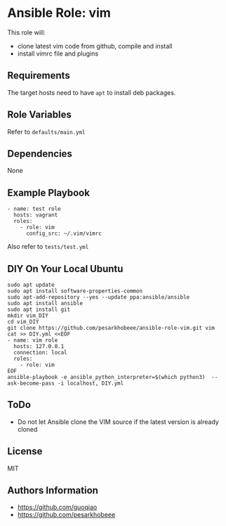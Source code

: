 Ansible Role: vim
=========

This role will:

- clone latest vim code from github, compile and install
- install vimrc file and plugins

Requirements
------------

The target hosts need to have `apt` to install deb packages.

Role Variables
--------------

Refer to `defaults/main.yml`

Dependencies
------------

None

Example Playbook
----------------

    - name: test role
      hosts: vagrant
      roles:
        - role: vim
          config_src: ~/.vim/vimrc

Also refer to `tests/test.yml`

DIY On Your Local Ubuntu
-----------------------

```
sudo apt update
sudo apt install software-properties-common
sudo apt-add-repository --yes --update ppa:ansible/ansible
sudo apt install ansible
sudo apt install git
mkdir vim_DIY
cd vim_DIY
git clone https://github.com/pesarkhobeee/ansible-role-vim.git vim
cat >> DIY.yml <<EOF
- name: vim role
  hosts: 127.0.0.1
  connection: local
  roles:
    - role: vim
EOF
ansible-playbook -e ansible_python_interpreter=$(which python3)  --ask-become-pass -i localhost, DIY.yml
```

ToDo
----

* Do not let Ansible clone the VIM source if the latest version is already cloned

License
-------

MIT

Authors Information
------------------

* https://github.com/guoqiao
* https://github.com/pesarkhobeee

